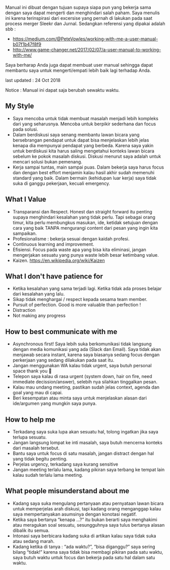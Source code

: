 Manual ini dibuat dengan tujuan supaya siapa pun yang bekerja sama dengan saya dapat mengerti dan menghindari salah paham. Saya menulis ini karena terinspirasi dari excersise yang pernah di lakukan pada saat process merger Sleekr dan Jurnal. Sedangkan referensi yang dipakai adalah sbb : 

* https://medium.com/@PeteVowles/working-with-me-a-user-manual-b07f1b47f8f9
* http://www.game-changer.net/2017/02/07/a-user-manual-to-working-with-me/

Saya berharap Anda juga dapat membuat user manual sehingga dapat membantu saya untuk mengerti/empati lebih baik lagi terhadap Anda.

last updated : 24 Oct 2018

Notice : Manual ini dapat saja berubah sewaktu waktu.

## My Style
* Saya mencoba untuk tidak membuat masalah menjadi lebih kompleks dari yang seharusnya. Mencoba untuk berpikir sederhana dan focus pada solusi.
* Dalam berdiskusi saya senang membantu lawan bicara yang bersebrangan pendapat untuk dapat bisa menjelaskan lebih jelas kenapa dia mempunyai pendapat yang berbeda. Karena saya yakin untuk berdiskusi kita harus saling mengetahui konteks lawan bicara sebelum ke pokok masalah diskusi. Diskusi menurut saya adalah untuk mencari solusi bukan pemenang.
* Kerja sampai tuntas, main sampai puas. Dalam bekerja saya harus focus dan dengan best effort menjamin kalau hasil akhir sudah memenuhi standard yang baik. Dalam bermain (kehidupan luar kerja) saya tidak suka di ganggu pekerjaan, kecuali emergency.

## What I Value
* Transparansi dan Respect. Honest dan straight forward itu penting supaya menghindari kesalahan yang tidak perlu. Tapi sebagai orang timur, kita perlu membungkus masukan, ide, ketidak setujuan dengan cara yang baik TANPA mengurangi content dari pesan yang ingin kita sampaikan.
* Profesionalisme : bekerja sesuai dengan kaidah profesi.
* Continuous learning and improvement.
* Efisiensi. Focus pada waste apa yang bisa kita eliminasi, jangan mengerjakan sesuatu yang punya waste lebih besar ketimbang value.
* Kaizen. https://en.wikipedia.org/wiki/Kaizen

## What I don't have patience for
* Ketika kesalahan yang sama terjadi lagi. Ketika tidak ada proses belajar dari kesalahan yang lalu.
* Sikap tidak menghargai / respect kepada sesama team member.
* Pursuit of perfection. Good is more valuable than perfection !
* Distraction
* Not making any progress

## How to best communicate with me
* Asynchronous first! Saya lebih suka berkomunikasi tidak langsung dengan media komunikasi yang ada (Slack dan Email). Saya tidak akan menjawab secara instant, karena saya biasanya sedang focus dengan perkerjaan yang sedang dilakukan pada saat itu.
* Jangan menggunakan WA kalau tidak urgent, saya butuh personal space thank you 🙂
* Telepon saya kalau di rasa urgent (system down, hair on fire, need immediate decission/answer), selebih nya silahkan tinggalkan pesan.
* Kalau mau undang meeting, pastikan sudah jelas context, agenda dan goal yang mau di capai.
* Beri kesempatan atau minta saya untuk menjelaskan alasan dari ide/argumen yang mungkin saya punya. 

## How to help me
* Terkadang saya suka lupa akan sesuatu hal, tolong ingatkan jika saya terlupa sesuatu.
* Jangan langsung lompat ke inti masalah, saya butuh mencerna konteks dari masalah tersebut.
* Bantu saya untuk focus di satu masalah, jangan distract dengan hal yang tidak begitu penting.
* Perjelas urgency, terkadang saya kurang sensitive
* Jangan meeting terlalu lama, kadang pikiran saya terbang ke tempat lain kalau sudah terlalu lama meeting.

## What people misunderstand about me
* Kadang saya suka mengulang pertanyaan atau pernyataan lawan bicara untuk memperjelas arah diskusi, tapi kadang orang menganggap kalau saya mempertanyakan asumsinya dengan konotasi negatif.
* Ketika saya bertanya “kenapa …?” itu bukan berarti saya menghakimi atau meragukan soal sesuatu, sesungguhnya saya tulus bertanya alasan dibalik itu semua.
* Intonasi saya berbicara kadang suka di artikan kalau saya tidak suka atau sedang marah.
* Kadang ketika di tanya : “ada waktu?”, “bisa diganggu?” saya sering bilang “tidak!” karena saya tidak bisa membagi pikiran pada satu waktu, saya butuh waktu untuk focus dan bekerja pada satu hal dalam satu waktu.